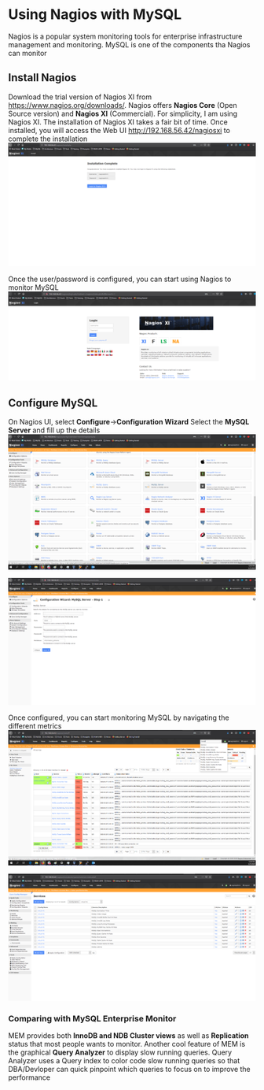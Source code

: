 # Using Nagios with MySQL
Nagios is a popular system monitoring tools for enterprise infrastructure management and monitoring. 
MySQL is one of the components tha Nagios can monitor

## Install Nagios
Download the trial version of Nagios XI from https://www.nagios.org/downloads/. Nagios offers **Nagios Core** (Open Source version) 
and **Nagios XI** (Commercial). For simplicity, I am using Nagios XI.
The installation of Nagios XI takes a fair bit of time. Once installed, you will access the Web UI http://192.168.56.42/nagiosxi
to complete the installation
![Install](img/N1.png)

Once the user/password is configured, you can start using Nagios to monitor MySQL
![UI](img/N2.png)

## Configure MySQL
On Nagios UI, select **Configure**->**Configuration Wizard**
Select the **MySQL Server** and fill up the details
![MySQL3](img/N4.png)

![MySQL4](img/N5.png)

Once configured, you can start monitoring MySQL by navigating the different metrics
![MySQL](img/N3.png)

![MySQL5](img/N6.png)

### Comparing with MySQL Enterprise Monitor
MEM provides both **InnoDB and NDB Cluster views** as well as **Replication** status that most people wants to monitor. 
Another cool feature of MEM is the graphical **Query Analyzer** to display slow running queries. Query Analyzer uses a Query index
to color code slow running queries so that DBA/Devloper can quick pinpoint which queries to focus on to improve the performance

